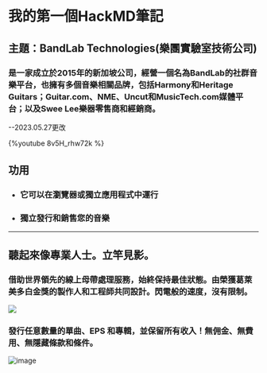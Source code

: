 # 我的第一個HackMD筆記
## 主題：BandLab Technologies(樂團實驗室技術公司)
### 是一家成立於2015年的新加坡公司，經營一個名為BandLab的社群音樂平台，也擁有多個音樂相關品牌，包括Harmony和Heritage Guitars；Guitar.com、NME、Uncut和MusicTech.com媒體平台；以及Swee Lee樂器零售商和經銷商。

--2023.05.27更改

{%youtube 8v5H_rhw72k %}

 ## 功用
 - ### 它可以在瀏覽器或獨立應用程式中運行
 - ### 獨立發行和銷售您的音樂
--- 

## 聽起來像專業人士。立竿見影。
### 借助世界領先的線上母帶處理服務，始終保持最佳狀態。由榮獲葛萊美多白金獎的製作人和工程師共同設計。閃電般的速度，沒有限制。
![ ](https://hackmd.io/_uploads/H1QSdqZhT.png)

### 發行任意數量的單曲、EPS 和專輯，並保留所有收入！無佣金、無費用、無隱藏條款和條件。
![image ](https://hackmd.io/_uploads/HyPOD9b26.png)





